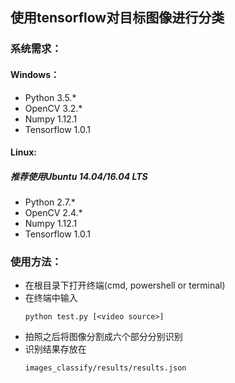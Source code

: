 ## 使用tensorflow对目标图像进行分类

### 系统需求：
#### Windows：
- Python 3.5.*
- OpenCV 3.2.*
- Numpy 1.12.1
- Tensorflow 1.0.1

#### Linux:
##### 推荐使用Ubuntu 14.04/16.04 LTS
- Python 2.7.*
- OpenCV 2.4.*
- Numpy 1.12.1
- Tensorflow 1.0.1

### 使用方法：
- 在根目录下打开终端(cmd, powershell or terminal)
- 在终端中输入
    ```
    python test.py [<video source>]
    ```
- 拍照之后将图像分割成六个部分分别识别
- 识别结果存放在
    ```
    images_classify/results/results.json
    ```
